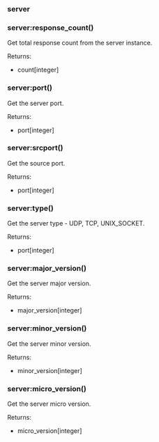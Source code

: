 ### server

### server:response_count()
Get total response count from the server instance.

Returns:
* count[integer]

### server:port()
Get the server port.

Returns:
* port[integer]

### server:srcport()
Get the source port.

Returns:
* port[integer]

### server:type()
Get the server type - UDP, TCP, UNIX_SOCKET.

Returns:
* port[integer]

### server:major_version()
Get the server major version.

Returns:
* major_version[integer]

### server:minor_version()
Get the server minor version.

Returns:
* minor_version[integer]

### server:micro_version()
Get the server micro version.

Returns:
* micro_version[integer]

